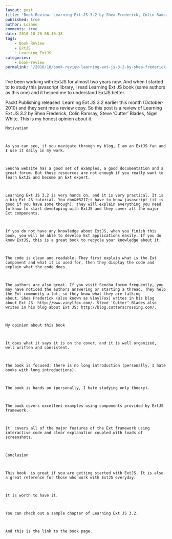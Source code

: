 ```yaml
---
layout: post
title: 'Book Review: Learning Ext JS 3.2 by Shea Frederick, Colin Ramsay, Steve ‘Cutter’ Blades, Nigel White'
published: true
author: Loiane
comments: true
date: 2010-10-26 08:10:38
tags:
    - Book Review
    - ExtJS
    - Learning ExtJS
categories:
    - book-review
permalink: '/2010/10/book-review-learning-ext-js-3-2-by-shea-frederick-colin-ramsay-steve-%e2%80%98cutter%e2%80%99-blades-nigel-white'
---
```


  I&#8217;ve been working with ExtJS for almost two years now. And when I started to to study this javascript library, I read Learning Ext JS book (same authors as this one) and it helped me to understand ExtJS better.



  Packt Publishing released  Learning Ext JS 3.2 earlier this month (October-2010) and they sent me a review copy. So this post is a review of Learning Ext JS 3.2 by Shea Frederick, Colin Ramsay, Steve ‘Cutter’ Blades, Nigel White. This is my honest opinion about it.



  



  
    Motivation
  
  
  
    As you can see, if you navigate through my blog, I am an ExtJS fan and I use it daily in my work.
  
  
  
    Sencha website has a good set of examples, a good documentation and a great forum. But these resources are not enough if you really want to learn ExtJS and become an Ext expert.
  
  
  
    Learning Ext JS 3.2 is very hands on, and it is very practical. It is a big Ext JS tutorial. You don&#8217;t have to know javascript (it is good if you have some though), they will explain everything you need to know to start developing with ExtJS and they cover all the major Ext components.
  
  
  
    If you do not have any knowledge about ExtJS, when you finish this book, you will be able to develop Ext applications easily. If you do know ExtJS, this is a great book to recycle your knowledge about it.
  
  
  
    The code is clean and readable. They first explain what is the Ext component and what it is used for, then they display the code and explain what the code does.
  
  
  
    The authors are also great. If you visit Sencha forum frequently, you may have noticed the authors answering or starting a thread. They help the Ext community a lot, so they know what they are talking about. Shea Frederick (also known as VinylFox) writes in his blog about Ext JS: http://www.vinylfox.com/. Steve ‘Cutter’ Blades also writes in his blog about Ext JS: http://blog.cutterscrossing.com/.
  
  
  
    My opinion about this book
  
  
  
    It does what it says it is on the cover, and it is well organized, well written and consistent.
  
  
  
    The book is focused: there is no long introduction (personally, I hate books with long introductions).
  
  
  
    The book is hands on (personally, I hate studying only theory).
  
  
  
    The book covers excellent examples using components provided by ExtJS framework.
  
  
  
    It  covers all of the major features of the Ext framework using interactive code and clear explanation coupled with loads of screenshots.
  
  
  
    Conclusion
  
  
  
    This book  is great if you are getting started with ExtJS. It is also a great reference for those who work with ExtJS everyday.
  
  
  
    It is worth to have it.
  
  
  
    You can check out a sample chapter of Learning Ext JS 3.2.
  
  
  
    And this is the link to the book page.
  